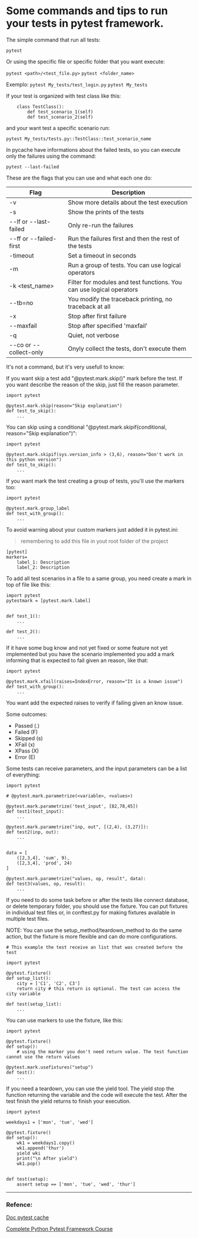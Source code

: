 # Some commands and tips to run your tests in pytest framework.

The simple command that run all tests:

`pytest`

Or using the specific file or specific folder that you want execute:

`pytest <path>/<test_file.py>`
`pytest <folder_name>`

Exemplo: 
`pytest My_tests/test_login.py`
`pytest My_tests`

If your test is organized with test class like this:

```
    class TestClass():
        def test_scenario_1(self)
        def test_scenario_2(self)
```

and your want test a specific scenario run:

`pytest My_tests/tests.py::TestClass::test_scenario_name`


In pycache have informations about the failed tests, so you can execute only the failures using the command:

`pytest --last-failed `


These are the flags that you can use and what each one do:

|Flag                    | Description                                                          |
|-----                   | -----------                                                          |
| -v                     | Show more details about the test execution                           |
| -s                     | Show the prints of the tests                                         |
| --lf or --last-failed  | Only re-run the failures                                             |
| --ff or --failed-first | Run the failures first and then the rest of the tests                |
| -timeout <value>       | Set a timeout in seconds                                             |
| -m <label>             | Run a group of tests. You can use logical operators                  |
| -k <test_name>         | Filter for modules and test functions. You can use logical operators |
| --tb=no                | You modify the traceback printing, no traceback at all               |
| -x                     | Stop after first failure                                             |
| --maxfail              | Stop after specified 'maxfail'                                       |
| -q                     | Quiet, not verbose                                                   |
| --co or --collect-only | Onyly collect the tests, don't execute them                          |


It's not a command, but it's very usefull to know:

If you want skip a test add "@pytest.mark.skip()" mark before the test. If you want describe the reason of the skip, just fill the reason parameter.

```
import pytest

@pytest.mark.skip(reason="Skip explanation")
def test_to_skip():
    ...
```

You can skip using a conditional "@pytest.mark.skipif(conditional, reason="Skip explanation")":

```
import pytest

@pytest.mark.skipif(sys.version_info > (3,6), reason="Don't work in this python version")
def test_to_skip():
    ...
```

If you want mark the test creating a group of tests, you'll use the markers too:

```
import pytest

@pytest.mark.group_label
def test_with_group():
    ...
```

To avoid warning about your custom markers just added it in pytest.ini:
> remembering to add this file in yout root folder of the project

```
[pytest]
markers=
    label_1: Description
    label_2: Description
```

To add all test scenarios in a file to a same group, you need create a mark in top of file like this:

```
import pytest
pytestmark = [pytest.mark.label]


def test_1():
    ...

def test_2():
    ...
```

If it have some bug know and not yet fixed or some feature not yet implemented but you have the scenario implemented you add a mark informing that is expected to fail given an reason, like that:

```
import pytest

@pytest.mark.xfail(raises=IndexError, reason="It is a known issue")
def test_with_group():
    ...
```

You want add the expected raises to verify if failing given an know issue.


Some outcomes:
- Passed (.)
- Failed (F)
- Skipped (s)
- XFail (x)
- XPass (X)
- Error (E)


Some tests can receive parameters, and the input parameters can be a list of everything:

```
import pytest

# @pytest.mark.parametrize(<variable>, <values>)

@pytest.mark.parametrize('test_input', [82,78,45])
def test1(test_input):
    ...

@pytest.mark.parametrize("inp, out", [(2,4), (3,27)]):
def test2(inp, out):
    ...


data = [
    ([2,3,4], 'sum', 9),
    ([2,3,4], 'prod', 24)
]

@pytest.mark.parametrize("values, op, result", data):
def test3(values, op, result):
    ...

```

If you need to do some task before or after the tests like connect database, or delete temporary folder, you should use the fixture. You can put fixtures in individual test files or, in conftest.py for making fixtures available in multiple test files.

NOTE: You can use the setup_method/teardown_method to do the same action, but the fixture is more flexible and can do more configurations.

```
# This example the test receive an list that was created before the test

import pytest

@pytest.fixture()
def setup_list():
    city = ['C1', 'C2', C3']
    return city # this return is optional. The test can access the city variable

def test(setup_list):
    ...
```

You can use markers to use the fixture, like this:

```
import pytest

@pytest.fixture()
def setup():
    # using the marker you don't need return value. The test function cannot use the return values

@pytest.mark.usefixtures("setup")
def test():
    ...
```

If you need a teardown, you can use the yield tool. The yield stop the function returning the variable and the code will execute the test. After the test finish the yield returns to finish your execution.

```
import pytest

weekdays1 = ['mon', 'tue', 'wed']

@pytest.fixture()
def setup():
    wk1 = weekdays1.copy()
    wk1.append('thur')
    yield wki 
    print("\n After yield")
    wk1.pop()


def test(setup):
    assert setup == ['mon', 'tue', 'wed', 'thur']
```


-------------------------------------
### Refence: 

[Doc pytest cache](https://docs.pytest.org/en/latest/how-to/cache.html)

[Complete Python Pytest Framework Course](https://www.udemy.com/course/python-automation-pytest/?couponCode=ST5MT020225)
